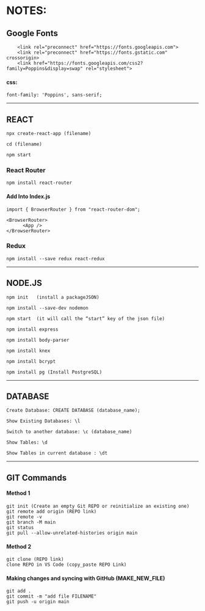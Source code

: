 # **NOTES:**
## Google Fonts

```
    <link rel="preconnect" href="https://fonts.googleapis.com">
    <link rel="preconnect" href="https://fonts.gstatic.com" crossorigin>
    <link href="https://fonts.googleapis.com/css2?family=Poppins&display=swap" rel="stylesheet">
```

#### css:
```
font-family: 'Poppins', sans-serif;
```
***
## REACT

```
npx create-react-app (filename)

cd (filename)

npm start
```

### React Router
```
npm install react-router
```

#### Add Into Index.js
```
import { BrowserRouter } from "react-router-dom"; 

<BrowserRouter>
      <App />
</BrowserRouter>
```

### Redux
```
npm install --save redux react-redux
```
***


## NODE.JS

```
npm init   (install a packageJSON)

npm install --save-dev nodemon

npm start  (it will call the “start” key of the json file)

npm install express

npm install body-parser

npm install knex

npm install bcrypt

npm install pg (Install PostgreSQL)
```
***

## DATABASE

```
Create Database: CREATE DATABASE (database_name);

Show Existing Databases: \l

Switch to another database: \c (database_name)

Show Tables: \d

Show Tables in current database : \dt
```
***

## GIT Commands
#### Method 1
```
git init (Create an empty Git REPO or reinitialize an existing one)
git remote add origin (REPO link)
git remote -v
git branch -M main
git status
git pull --allow-unrelated-histories origin main
```
#### Method 2
```
git clone (REPO link)
clone REPO in VS Code (copy_paste REPO Link)
```

#### Making changes and syncing with GitHub (MAKE_NEW_FILE)
```
git add .
git commit -m "add file FILENAME"
git push -u origin main
```